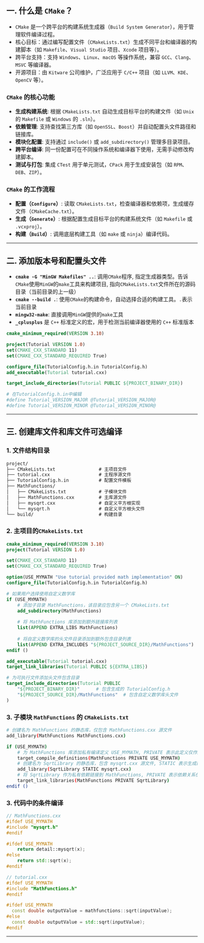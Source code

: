 ## 一. 什么是 `CMake`？
- `CMake` 是一个跨平台的构建系统生成器（`Build System Generator`），用于管理软件编译过程。
- 核心目标：通过编写配置文件（`CMakeLists.txt`）生成不同平台和编译器的构建脚本（如 `Makefile`、`Visual Studio` 项目、`Xcode` 项目等）。
- 跨平台支持：支持 `Windows`、`Linux`、`macOS` 等操作系统，兼容 `GCC`、`Clang`、`MSVC` 等编译器。
- 开源项目：由 `Kitware` 公司维护，广泛应用于 `C/C++` 项目（如 `LLVM`、`KDE`、`OpenCV` 等）。

### `CMake` 的核心功能
- **生成构建系统**: 根据 `CMakeLists.txt` 自动生成目标平台的构建文件（如 `Unix` 的 `Makefile` 或 `Windows` 的 `.sln`）。
- **依赖管理**: 支持查找第三方库（如 `OpenSSL`、`Boost`）并自动配置头文件路径和链接库。
- **模块化配置**: 支持通过 `include()` 或 `add_subdirectory()` 管理多目录项目。
- **跨平台编译**: 同一份配置可在不同操作系统和编译器下使用，无需手动修改构建脚本。
- **测试与打包**: 集成 `CTest` 用于单元测试，`CPack` 用于生成安装包（如 `RPM`、`DEB`、`ZIP`）。

### `CMake` 的工作流程
- **配置（`Configure`）**: 读取 `CMakeLists.txt`，检查编译器和依赖项，生成缓存文件（`CMakeCache.txt`）。
- **生成（`Generate`）**: 根据配置生成目标平台的构建系统文件（如 `Makefile` 或 `.vcxproj`）。
- **构建（`Build`）**: 调用底层构建工具（如 `make` 或 `ninja`）编译代码。

---

## 二. 添加版本号和配置头文件

- **`cmake -G "MinGW Makefiles" ..`**: 调用`CMake`程序, 指定生成器类型。告诉`CMake`使用`MinGW`的`make`工具来构建项目, 指向`CMakeLists.txt`文件所在的源码目录（当前目录的上一级）
- **`cmake --build .`**: 使用`CMake`的构建命令，自动选择合适的构建工具。`.`表示当前目录
- **`mingw32-make`**: 直接调用`MinGW`提供的`make`工具
- **`_cplusplus`** 是 `C++` 标准定义的宏，用于检测当前编译器使用的 `C++` 标准版本

```cmake
cmake_minimum_required(VERSION 3.10)

project(Tutorial VERSION 1.0)
set(CMAKE_CXX_STANDARD 11)
set(CMAKE_CXX_STANDARD_REQUIRED True)

configure_file(TutorialConfig.h.in TutorialConfig.h)
add_executable(Tutorial tutorial.cxx)

target_include_directories(Tutorial PUBLIC ${PROJECT_BINARY_DIR})

# 在TutorialConfig.h.in中编辑
#define Tutorial_VERSION_MAJOR @Tutorial_VERSION_MAJOR@
#define Tutorial_VERSION_MINOR @Tutorial_VERSION_MINOR@
```

---

## 三. 创建库文件和库文件可选编译
### 1. 文件结构目录
```txt
project/
├── CMakeLists.txt                # 主项目文件
├── tutorial.cxx                  # 主程序源文件
├── TutorialConfig.h.in           # 配置文件模板
├── MathFunctions/
│   ├── CMakeLists.txt            # 子模块文件
│   ├── MathFunctions.cxx         # 主库源文件
│   ├── mysqrt.cxx                # 自定义平方根实现
│   └── mysqrt.h                  # 自定义平方根头文件
└── build/                        # 构建目录
```

### 2. 主项目的`CMakeLists.txt`
```cmake
cmake_minimum_required(VERSION 3.10)
project(Tutorial VERSION 1.0)

set(CMAKE_CXX_STANDARD 11)
set(CMAKE_CXX_STANDARD_REQUIRED True)

option(USE_MYMATH "Use tutorial provided math implementation" ON)
configure_file(TutorialConfig.h.in TutorialConfig.h)

# 如果用户选择使用自定义数学库
if (USE_MYMATH)
    # 添加子目录 MathFunctions，该目录应包含另一个 CMakeLists.txt
    add_subdirectory(MathFunctions)
    
    # 将 MathFunctions 库添加到额外链接库列表
    list(APPEND EXTRA_LIBS MathFunctions)
    
    # 将自定义数学库的头文件目录添加到额外包含目录列表
    list(APPEND EXTRA_INCLUDES "${PROJECT_SOURCE_DIR}/MathFunctions")
endif ()

add_executable(Tutorial tutorial.cxx)
target_link_libraries(Tutorial PUBLIC ${EXTRA_LIBS})

# 为可执行文件添加头文件包含目录
target_include_directories(Tutorial PUBLIC
    "${PROJECT_BINARY_DIR}"      # 包含生成的 TutorialConfig.h
    "${PROJECT_SOURCE_DIR}/MathFunctions"  # 包含自定义数学库头文件
)
```

### 3. 子模块 `MathFunctions` 的 `CMakeLists.txt`
```bash
# 创建名为 MathFunctions 的静态库，仅包含 MathFunctions.cxx 源文件
add_library(MathFunctions MathFunctions.cxx)

if (USE_MYMATH)
    # 为 MathFunctions 库添加私有编译定义 USE_MYMATH, PRIVATE 表示此定义仅作用于该库本身，不会传递给链接它的其他目标
    target_compile_definitions(MathFunctions PRIVATE USE_MYMATH)
    # 创建名为 SqrtLibrary 的静态库，包含 mysqrt.cxx 源文件, STATIC 表示生成静态库（.a/.lib）
    add_library(SqrtLibrary STATIC mysqrt.cxx)
    # 将 SqrtLibrary 作为私有依赖链接到 MathFunctions, PRIVATE 表示依赖关系仅作用于 MathFunctions，不会向上层传递
    target_link_libraries(MathFunctions PRIVATE SqrtLibrary)
endif ()
```

### 3. 代码中的条件编译

```c++
// MathFunctions.cxx
#ifdef USE_MYMATH
#include "mysqrt.h"
#endif

#ifdef USE_MYMATH
    return detail::mysqrt(x);
#else
    return std::sqrt(x);
#endif

// tutorial.cxx
#ifdef USE_MYMATH
#include "MathFunctions.h"
#endif

#ifdef USE_MYMATH
  const double outputValue = mathfunctions::sqrt(inputValue);
#else
  const double outputValue = std::sqrt(inputValue);
#endif
```
---
